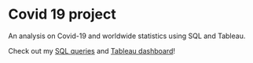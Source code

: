 # Covid 19 project
 An analysis on Covid-19 and worldwide statistics using SQL and Tableau.
 
 Check out my [SQL queries](https://github.com/ahmeevang/Covid-19-project/blob/main/Covid19.sql) and [Tableau dashboard](https://public.tableau.com/app/profile/ahmee5206/viz/CovidDashboard_16787380947350/Dashboard1)!
